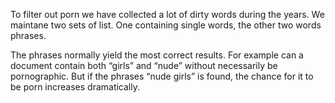 To filter out porn we have collected a lot of dirty words during the years. We maintane two sets of list. One containing single words, the other two words phrases.

The phrases normally yield the most correct results. For example can a document contain both “girls” and “nude” without necessarily be pornographic. But if the phrases “nude girls” is found, the chance for it to be porn increases dramatically.